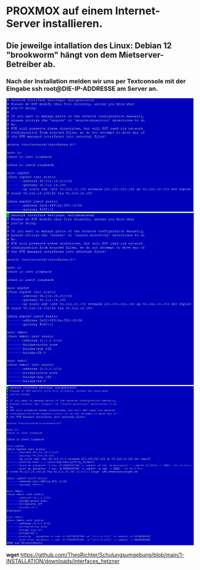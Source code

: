 # PROXMOX auf einem Internet-Server installieren.
## Die jeweilge intallation des Linux: Debian 12 "brookworm" hängt von dem Mietserver-Betreiber ab.
### Nach der Installation melden wir uns per Textconsole mit der Eingabe **ssh root@DIE-IP-ADDRESSE** am Server an. 







![interfaces_org](./grafics/interfaces_hetzner_org.png)<br>
![interfaces_vmbrs](./grafics/interfaces_hetzner_vmbrs.png)<br>
![interfaces_fertig](./grafics/interfaces_hetzner_fertig.png)<br>








































__wget__ https://github.com/TheoRichter/Schulungsumgebung/blob/main/1-INSTALLATION/downloads/interfaces_hetzner